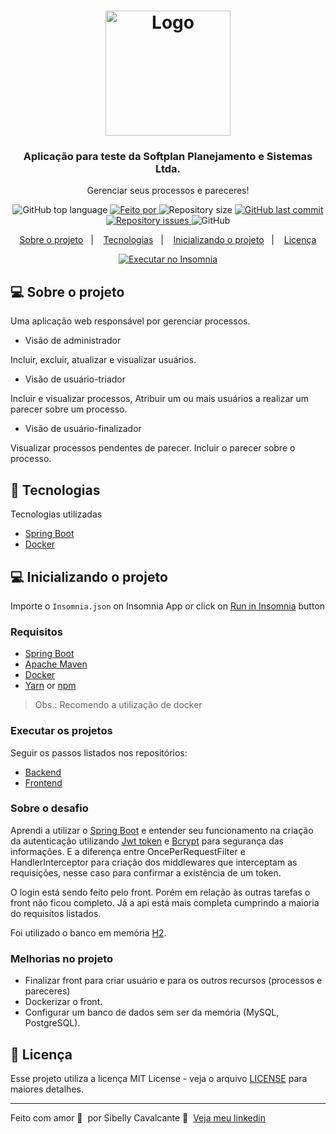 <h1 align="center">
  <img alt="Logo" src="https://www.softplan.com.br/wp-content/themes/softplan-2019/imagens/logo_versao_positiva.svg" width="200px">
</h1>

<h3 align="center">
  Aplicação para teste da Softplan Planejamento e Sistemas Ltda.
</h3>

<p align="center">Gerenciar seus processos e pareceres!</p>

<p align="center">
  <img alt="GitHub top language" src="https://img.shields.io/github/languages/top/sibelly/softplan-desafio-fullstack-sibelly-cavalcante?color=%23FF9000">

  <a href="https://www.linkedin.com/in/sibelly/" target="_blank" rel="noopener noreferrer">
    <img alt="Feito por" src="https://img.shields.io/badge/made%20by-sibelly%20cavalcante-%23FF9000">
  </a>

  <img alt="Repository size" src="https://img.shields.io/github/repo-size/sibelly/softplan-desafio-fullstack-sibelly-cavalcante?color=%23FF9000">

  <a href="https://github.com/sibelly/softplan-desafio-fullstack-sibelly-cavalcante/commits/master">
    <img alt="GitHub last commit" src="https://img.shields.io/github/last-commit/sibelly/softplan-desafio-fullstack-sibelly-cavalcante?color=%23FF9000">
  </a>

  <a href="https://github.com/sibelly/softplan-desafio-fullstack-sibelly-cavalcante/issues">
    <img alt="Repository issues" src="https://img.shields.io/github/issues/sibelly/softplan-desafio-fullstack-sibelly-cavalcante?color=%23FF9000">
  </a>

  <img alt="GitHub" src="https://img.shields.io/github/license/sibelly/softplan-desafio-fullstack-sibelly-cavalcante?color=%23FF9000">
</p>

<p align="center">
  <a href="#%EF%B8%8F-sobre-o-projeto">Sobre o projeto</a>&nbsp;&nbsp;&nbsp;|&nbsp;&nbsp;&nbsp;
  <a href="#-tecnologias">Tecnologias</a>&nbsp;&nbsp;&nbsp;|&nbsp;&nbsp;&nbsp;
  <a href="#-inicializando-o-projeto">Inicializando o projeto</a>&nbsp;&nbsp;&nbsp;|&nbsp;&nbsp;&nbsp;
  <a href="#-licenca">Licença</a>
</p>

<p id="insomniaButton" 
align="center">
  <a href="https://insomnia.rest/run/?label=ApiGerenciarProcessos%20-%20sibelly&uri=https%3A%2F%2Fraw.githubusercontent.com%2Fsibelly%2Fsoftplan-desafio-fullstack-sibelly-cavalcante%2Fmaster%2FInsomnia.json" target="_blank"><img src="https://insomnia.rest/images/run.svg" alt="Executar no Insomnia"></a>
</p>

## 💻 Sobre o projeto

Uma aplicação web responsável por gerenciar processos.

- Visão de administrador

Incluir, excluir, atualizar e visualizar usuários.

- Visão de usuário-triador

Incluir e visualizar processos,
Atribuir um ou mais usuários a realizar um parecer sobre um processo.

- Visão de usuário-finalizador

Visualizar processos pendentes de parecer.
Incluir o parecer sobre o processo.


## 🚀 Tecnologias

Tecnologias utilizadas

- [Spring Boot](https://spring.io/projects/spring-boot)
- [Docker](https://www.docker.com/)

## 💻 Inicializando o projeto

Importe o `Insomnia.json` on Insomnia App or click on [Run in Insomnia](#insomniaButton) button

### Requisitos

- [Spring Boot](https://spring.io/projects/spring-boot)
- [Apache Maven](https://maven.apache.org/)
- [Docker](https://www.docker.com/)
- [Yarn](https://classic.yarnpkg.com/) or [npm](https://www.npmjs.com/)

> Obs.: Recomendo a utilização de docker

### Executar os projetos
Seguir os passos listados nos repositórios:
- [Backend](https://github.com/sibelly/softplan-desafio-fullstack-sibelly-cavalcante/tree/develop/api-gerenciar-processos)
- [Frontend](https://github.com/sibelly/softplan-desafio-fullstack-sibelly-cavalcante/tree/develop/front-gerenciar-processos)

### Sobre o desafio

Aprendi a utilizar o [Spring Boot](https://spring.io/projects/spring-boot) e entender seu funcionamento na criação da autenticação utilizando [Jwt token](https://jwt.io/) e [Bcrypt](https://www.npmjs.com/package/bcrypt) para segurança das informações. E a diferença entre OncePerRequestFilter e HandlerInterceptor para criação dos middlewares que interceptam as requisições, nesse caso para confirmar a existência de um token.

O login está sendo feito pelo front. Porém em relação às outras tarefas o front não ficou completo.
Já a api está mais completa cumprindo a maioria do requisitos listados.

Foi utilizado o banco em memória [H2](https://www.h2database.com/html/main.html).

### Melhorias no projeto

- Finalizar front para criar usuário e para os outros recursos (processos e pareceres)
- Dockerizar o front.
- Configurar um banco de dados sem ser da memória (MySQL, PostgreSQL).

## 📝 Licença

Esse projeto utiliza a licença MIT License - veja o arquivo [LICENSE](LICENSE) para maiores detalhes.

---

Feito com amor 💜 &nbsp;por Sibelly Cavalcante 👋 &nbsp;[Veja meu linkedin](https://www.linkedin.com/in/sibelly-cavalcante/)